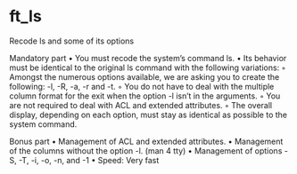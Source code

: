 # ft_ls
Recode ls and some of its options

Mandatory part
• You must recode the system’s command ls.
• Its behavior must be identical to the original ls command with the following variations:
◦ Amongst the numerous options available, we are asking you to create the
following: -l, -R, -a, -r and -t.
◦ You do not have to deal with the multiple column format for the exit when
the option -l isn’t in the arguments.
◦ You are not required to deal with ACL and extended attributes.
◦ The overall display, depending on each option, must stay as identical as possible to the system command.

Bonus part
• Management of ACL and extended attributes.
• Management of the columns without the option -l. (man 4 tty) 
• Management of options -S, -T, -i, -o, -n, and -1
• Speed: Very fast

